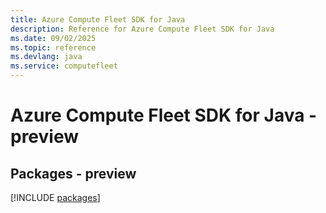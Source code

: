 ```yaml
---
title: Azure Compute Fleet SDK for Java
description: Reference for Azure Compute Fleet SDK for Java
ms.date: 09/02/2025
ms.topic: reference
ms.devlang: java
ms.service: computefleet
---
```

# Azure Compute Fleet SDK for Java - preview
## Packages - preview
[!INCLUDE [packages](compute-fleet-index.md)]